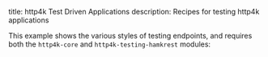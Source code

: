 title: http4k Test Driven Applications
description: Recipes for testing http4k applications

This example shows the various styles of testing endpoints, and requires both the `http4k-core` and `http4k-testing-hamkrest` modules:

<script src="https://gist-it.appspot.com/https://github.com/http4k/http4k/blob/master/src/docs/cookbook/test_driven_apps/example.kt"></script>

